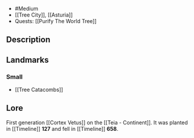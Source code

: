 - #Medium 
- [[Tree City]], [[Asturia]]
- Quests: [[Purify The World Tree]]
## Description
## Landmarks
### Small
- [[Tree Catacombs]]
## Lore
First generation [[Cortex Vetus]] on the [[Teia - Continent]]. It was planted in [[Timeline]] **127** and fell in [[Timeline]] **658**. 